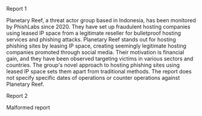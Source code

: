 
Report 1

Planetary Reef, a threat actor group based in Indonesia, has been monitored by PhishLabs since 2020. They have set up fraudulent hosting companies using leased IP space from a legitimate reseller for bulletproof hosting services and phishing attacks. Planetary Reef stands out for hosting phishing sites by leasing IP space, creating seemingly legitimate hosting companies promoted through social media. Their motivation is financial gain, and they have been observed targeting victims in various sectors and countries. The group's novel approach to hosting phishing sites using leased IP space sets them apart from traditional methods. The report does not specify specific dates of operations or counter operations against Planetary Reef.





Report 2

Malformed report



